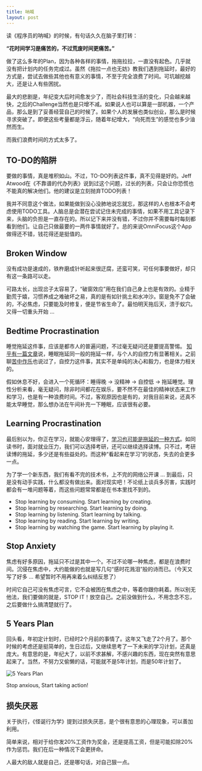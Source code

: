 ```yaml
---
title: 呐喊
layout: post
---
```


读《程序员的呐喊》的时候，有句话久久在脑子里打转：

**“花时间学习是痛苦的，不过荒废时间更痛苦。”**

做了这么多年的Plan，因为各种各样的事情，拖拖拉拉，一直没有起色。几乎就没有把计划内的任务完成过。虽然《拖拉一点也无妨》教我们遇到拖延时，最好的方式是，尝试去做些其他也有意义的事情，不至于完全浪费了时间。可坑越挖越大，还是让人有些困扰。

最大的悲剧是，年纪变大后时间愈发少了，而社会科技生活的变化，只会越来越快，之后的Challenge当然也是只增不减。如果说人也可以算是一部机器，一个产品，那么是到了妥善经营自己的时候了。如果个人的发展也类似创业，那么是时候寻求突破了。即便这些考量都是浮云，随着年纪增大，“向死而生”的感觉也多少油然而生。

而我们浪费时间的方式太多了。

## TO-DO的陷阱

要做的事情，真是堆积如山。不过，TO-DO列表这件事，真不见得是好的。Jeff Atwood在《不靠谱的代办列表》说到过这个问题，过长的列表，只会让你恐慌也不能真的解决他们。他的建议是立刻抛弃TODO列表！

我并不同意这个做法，如果能做到没心没肺地说忘就忘，那这样的人也根本不会考虑使用TODO工具。人脑总是会潜在尝试记住未完成的事情，如果不用工具记录下来，头脑的负担是一直存在的。所以记下来并没有错，不过你并不需要每时每刻都看到他们。让自己只做最要的一两件事情就好了。总的来说OmniFocus这个App做得还不错，钱花得还是挺值的。

## Broken Window

没有成功是速成的，铁杵磨成针听起来很迂腐，还蛮可笑，可任何事要做好，却只有这一条路可以走。

可路太长，出现岔子太容易了，“破窗效应”用在我们自己身上也是有效的。业精于勤荒于嬉，习惯养成之难破坏之易，真的是有如针挑土和水冲沙。窗是免不了会破的，不必焦虑，只要能及时修复，便是节省生命了。最怕明天拖后天，溃于蚁穴。又得一切重头开始 ...

## Bedtime Procrastination

睡觉拖延这件事，应该是都市人的普遍问题，不过毫无疑问还是要提高警惕。 [知乎有一篇文章](http://daily.zhihu.com/story/8354642)说，睡眠拖延同一般的拖延一样，与个人的自控力有显著相关。之前聊[苦中作乐](http://villim.github.io/review-of-wwmxd#苦中作乐)也说过了，自控力这件事，其实不是单纯的决心和毅力，也是体力相关的。

假如休息不好，会进入一个死循环：睡得晚 -> 没精神 -> 自控低 -> 拖延睡觉。理性分析来看，毫无疑问，除非时间都花在娱乐，要不然不在最佳的精神状态来工作和学习，也是有一种浪费时间。不过，客观原因也是有的，对我目前来说，还真不能太早睡觉，那么想办法在午间补充一下睡眠，应该很有必要。

## Learning Procrastination

最后别以为，你正在学习，就能心安理得了，[学习也可能是拖延的一种方式](https://medium.com/the-coffeelicious/why-learning-is-a-new-procrastination-104b53107e8b#.gp7pa2xyt)。如同读书时，面对就业压力，我们可以选择考研，还可以继续选择读博。只不过，考研读博的拖延，多少还是有些益处的。而这种“看起来在学习”的状态，失去的会更多一点。

为了学一个新东西，我们有看不完的技术书，上不完的网络公开课 ... 到最后，只是没有动手实践，什么都没有做出来。面对现实吧！不论纸上谈兵多厉害，实践时都会有一堆问题等着，而这些问题常常都是在书本里找不到的。

* Stop learning by consuming. Start learning by creating.
* Stop learning by researching. Start learning by doing.
* Stop learning by listening. Start learning by talking.
* Stop learning by reading. Start learning by writing.
* Stop learning by watching the game. Start learning by playing it.

## Stop Anxiety

焦虑有好多原因，拖延只不过是其中一个。不过不论哪一种焦虑，都是在浪费时间。沉侵在焦虑中，大约能做的也就是写几句“感时花溅泪”般的诗而已。（今天又写了好多 ... 希望暂时不用再来着么纠结反思了）

时间它自己可没有焦虑可言，它不会被困在焦虑之中，等着你跟你耗着。所以别无他法，我们要做的就是，STOP IT！放空自己。之前没做到什么，不用念念不忘，之后要做什么搞清楚就行了。

## 5 Years Plan

回头看，年初定计划时，已经时2个月前的事情了。这年又飞走了2个月了。那个时候的考虑还是挺简单的，生日过后，又继续思考了一下未来的学习计划，还真是庞大。有意思的是，年纪大了，以前不求甚解，不感兴趣的东西，现在突然有意思起来了。当然，不努力又偷懒的话，可能就不是5年计划，而是50年计划了。

![5 Years Plan](http://villim.github.io/img/2017/2017-5-years-plan.png)

Stop anxious, Start taking action!

## 损失厌恶

关于执行，《怪诞行为学》提到过损失厌恶，是个很有意思的心理现象，可以善加利用。

简单来说，相对于给你发20%工资作为奖金，还是提高工资，但是可能扣除20%作为惩罚。我们在后一种情况下会更拼命。

人最大的敌人就是自己，还是哪句话，对自己狠一点。
